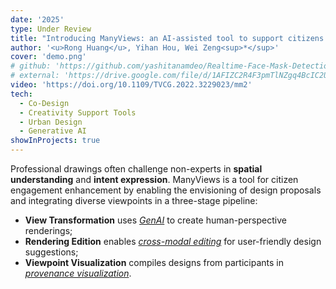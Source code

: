 ```yaml
---
date: '2025'
type: Under Review
title: "Introducing ManyViews: an AI-assisted tool to support citizens' engagement in the design of urban spaces"
author: '<u>Rong Huang</u>, Yihan Hou, Wei Zeng<sup>*</sup>'
cover: 'demo.png'
# github: 'https://github.com/yashitanamdeo/Realtime-Face-Mask-Detection'
# external: 'https://drive.google.com/file/d/1AFIZC2R4F3pmTlNZgq4BcIC2Uv_l2UGI/view?usp=sharing'
video: 'https://doi.org/10.1109/TVCG.2022.3229023/mm2'
tech:
  - Co-Design
  - Creativity Support Tools
  - Urban Design
  - Generative AI
showInProjects: true
---
```


Professional drawings often challenge non-experts in **spatial understanding** and **intent expression**. ManyViews is a tool for citizen engagement enhancement by enabling the envisioning of design proposals and integrating diverse viewpoints in a three-stage pipeline:

- **View Transformation** uses <u>_GenAI_</u> to create human-perspective renderings;
- **Rendering Edition** enables <u>_cross-modal editing_</u> for user-friendly design suggestions;
- **Viewpoint Visualization** compiles designs from participants in <u>_provenance visualization_</u>.
